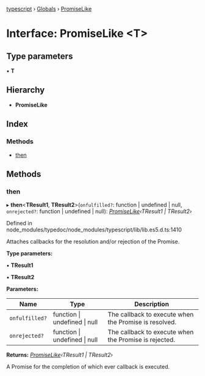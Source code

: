 [typescript](../README.md) › [Globals](../globals.md) › [PromiseLike](promiselike.md)

# Interface: PromiseLike <**T**>

## Type parameters

▪ **T**

## Hierarchy

* **PromiseLike**

## Index

### Methods

* [then](promiselike.md#then)

## Methods

###  then

▸ **then**<**TResult1**, **TResult2**>(`onfulfilled?`: function | undefined | null, `onrejected?`: function | undefined | null): *[PromiseLike](promiselike.md)‹TResult1 | TResult2›*

Defined in node_modules/typedoc/node_modules/typescript/lib/lib.es5.d.ts:1410

Attaches callbacks for the resolution and/or rejection of the Promise.

**Type parameters:**

▪ **TResult1**

▪ **TResult2**

**Parameters:**

Name | Type | Description |
------ | ------ | ------ |
`onfulfilled?` | function &#124; undefined &#124; null | The callback to execute when the Promise is resolved. |
`onrejected?` | function &#124; undefined &#124; null | The callback to execute when the Promise is rejected. |

**Returns:** *[PromiseLike](promiselike.md)‹TResult1 | TResult2›*

A Promise for the completion of which ever callback is executed.
